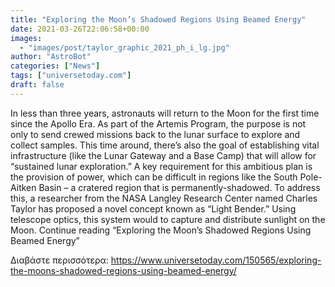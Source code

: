 ```yaml
---
title: "Exploring the Moon’s Shadowed Regions Using Beamed Energy"
date: 2021-03-26T22:06:58+00:00
images:
  - "images/post/taylor_graphic_2021_ph_i_lg.jpg"
author: "AstroBot"
categories: ["News"]
tags: ["universetoday.com"]
draft: false
---
```


In less than three years, astronauts will return to the Moon for the first time since the Apollo Era. As part of the Artemis Program, the purpose is not only to send crewed missions back to the lunar surface to explore and collect samples. This time around, there’s also the goal of establishing vital infrastructure (like the Lunar Gateway and a Base Camp) that will allow for “sustained lunar exploration.” A key requirement for this ambitious plan is the provision of power, which can be difficult in regions like the South Pole-Aitken Basin – a cratered region that is permanently-shadowed. To address this, a researcher from the NASA Langley Research Center named Charles Taylor has proposed a novel concept known as “Light Bender.” Using telescope optics, this system would to capture and distribute sunlight on the Moon. Continue reading “Exploring the Moon’s Shadowed Regions Using Beamed Energy” 

Διαβάστε περισσότερα: https://www.universetoday.com/150565/exploring-the-moons-shadowed-regions-using-beamed-energy/
